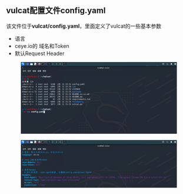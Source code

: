 ## vulcat配置文件config.yaml
该文件位于**vulcat/config.yaml**，里面定义了vulcat的一些基本参数
* 语言
* ceye.io的 域名和Token
* 默认Request Header


<figure><img src="../../../static/imgs/config/config_01.png" alt=""><figcaption></figcaption></figure>

<figure><img src="../../../static/imgs/config/config_02.png" alt=""><figcaption></figcaption></figure>

